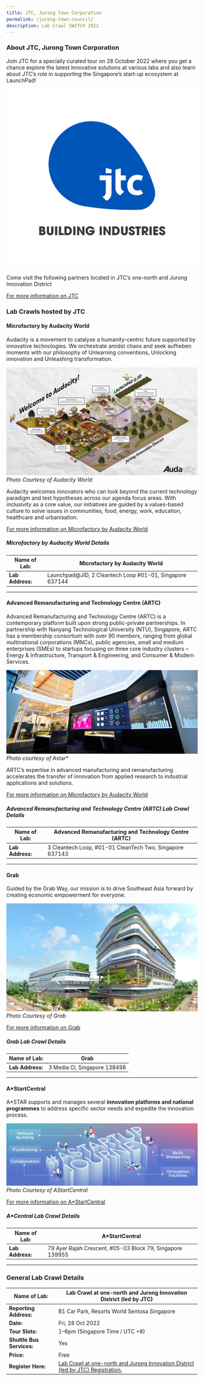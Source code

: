 ```yaml
---
title: JTC, Jurong Town Corporation
permalink: /jurong-town-council/
description: Lab Crawl SWITCH 2022
---
```

### **About JTC, Jurong Town Corporation** 

Join JTC for a specially curated tour on 28 October 2022 where you get a chance explore the latest innovative solutions at various labs and also learn about JTC’s role in supporting the Singapore’s start-up ecosystem at LaunchPad!

![JTC Lab Crawl SWITCH 2022](/images/JTC%20-%20Ashley%20Leow%20Shin%20Yee.png)

Come visit the following partners located in JTC’s one-north and Jurong Innovation District

[For more information on JTC](https://estates.jtc.gov.sg/jid?utm_source=Google&utm_medium=JIDBrand&utm_campaign=JTCLocations&gclid=Cj0KCQjw4omaBhDqARIsADXULuUrZEszRaq25BTu3i1-YdXWteEXEqHdpG8-alPche7zpmOSDpawVZcaAlC3EALw_wcB)

### **Lab Crawls hosted by JTC**

#### **Microfactory by Audacity World**

Audacity is a movement to catalyse a humanity-centric future supported by innovative technologies. We orchestrate amidst chaos and seek aufheben moments with our philosophy of Unlearning conventions, Unlocking innovation and Unleashing transformation.

![Audacity Lab Crawl SWITCH 2022](/images/Audacity-Permacolony.jpeg)
*Photo Courtesy of Audacity World*

Audacity welcomes innovators who can look beyond the current technology paradigm and test hypotheses across our agenda focus areas. With inclusivity as a core value, our initiatives are guided by a values-based culture to solve issues in communities, food, energy, work, education, healthcare and urbanisation.

[For more information on Microfactory by Audacity World](https://audacity.world/microfactory/)

##### **Microfactory by Audacity World Details**

| **Name of Lab:** | Microfactory by Audacity World |
| -------- | -------- |
| **Lab Address:** | Launchpad@JID, 2 Cleantech Loop #01-01, Singapore  637144 |

***

#### **Advanced Remanufacturing and Technology Centre (ARTC)**

Advanced Remanufacturing and Technology Centre (ARTC) is a contemporary platform built upon strong public-private partnerships. In partnership with Nanyang Technological University (NTU), Singapore, ARTC has a membership consortium with over 90 members, ranging from global multinational corporations (MNCs), public agencies, small and medium enterprises (SMEs) to startups focusing on three core industry clusters – Energy & Infrastructure, Transport & Engineering, and Consumer & Modern Services. 

![A*Star Lab Crawl SWITCH 2022](/images/Astar.jpg)
*Photo courtesy of A*star*

ARTC’s expertise in advanced manufacturing and remanufacturing accelerates the transfer of innovation from applied research to industrial applications and solutions.

[For more information on Microfactory by Audacity World](https://audacity.world/microfactory/)

##### **Advanced Remanufacturing and Technology Centre (ARTC) Lab Crawl Details**

| **Name of Lab:** | Advanced Remanufacturing and Technology Centre (ARTC) |
| -------- | -------- |
| **Lab Address:** | 3 Cleantech Loop, #01-01 CleanTech Two, Singapore 637143 |

***

#### **Grab**

Guided by the Grab Way, our mission is to drive Southeast Asia forward by creating economic empowerment for everyone.

![Grab Lab Crawl SWITCH 2022](/images/Grab-HQ_1.jpg)
*Photo Courtesy of Grab*

[For more information on Grab](https://www.grab.com/sg/)

##### **Grab Lab Crawl Details**

| **Name of Lab:** | Grab |
| -------- | -------- |
| **Lab Address:** | 3 Media Cl, Singapore 138498 |

***

#### **A*StartCentral**

A\*STAR supports and manages several **innovation platforms and national programmes** to address specific sector needs and expedite the innovation process.

![aStar ](/images/astart-web-banner_1.png)
*Photo Courtesy of AStartCentral*

[For more information on A*StartCentral](https://www.a-star.edu.sg/enterprise/innovation-platforms/a-startcentral)

##### **A*Central Lab Crawl Details**

| **Name of Lab:** | A*StartCentral |
| -------- | -------- |
| **Lab Address:** | 79 Ayer Rajah Crescent, #05-03 Block 79, Singapore 139955 |

***

### **General Lab Crawl Details**

| **Name of Lab:** | Lab Crawl at one-north and Jurong Innovation District (led by JTC) |
| -------- | -------- |
| **Reporting Address:** | B1 Car Park, Resorts World Sentosa Singapore |
|**Date:** | Fri, 28 Oct 2022 |
|**Tour Slots:** | 1–6pm (Singapore Time / UTC +8) |
|**Shuttle Bus Services:** | Yes |
|**Price:** | Free |
|**Register Here:** | [Lab Crawl at one-north and Jurong Innovation District (led by JTC) Registration.](https://docs.google.com/forms/d/e/1FAIpQLSfZqd3rdNZmOjj7u2DQFp0aK3AnPA5TcUCftIWJswyq8-4mqQ/viewform) |